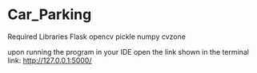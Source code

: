 # Car_Parking
Required Libraries
Flask
opencv
pickle
numpy 
cvzone

upon running the program in your IDE open the link shown in the terminal
link: http://127.0.0.1:5000/
